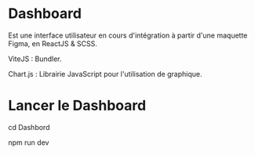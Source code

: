 # Dashboard

Est une interface utilisateur en cours d'intégration à partir d'une maquette Figma, en ReactJS &amp; SCSS.

ViteJS : Bundler.

Chart.js : Librairie JavaScript pour l'utilisation de graphique.

# Lancer le Dashboard

cd Dashbord

npm run dev
